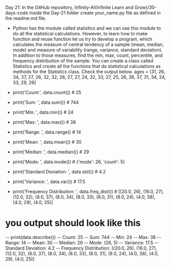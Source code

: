Day 21: In the GitHub repository, Infinity-AI(Infinite Learn and Grow)/30-days-code inside the Day-21 folder create your_name.py file as defined in the readme.md file.
- Python has the module called statistics and we can use this module to do all the statistical calculations. However, to learn how to make function and reuse function let us try to develop a program, which calculates the measure of central tendency of a sample (mean, median, mode) and measure of variability (range, variance, standard deviation). In addition to those measures, find the min, max, count, percentile, and frequency distribution of the sample. You can create a class called Statistics and create all the functions that do statistical calculations as methods for the Statistics class. Check the output below.
ages = [31, 26, 34, 37, 27, 26, 32, 32, 26, 27, 27, 24, 32, 33, 27, 25, 26, 38, 37, 31, 34, 24, 33, 29, 26]

- print('Count:', data.count()) # 25
- print('Sum: ', data.sum()) # 744
- print('Min: ', data.min()) # 24
- print('Max: ', data.max()) # 38
- print('Range: ', data.range() # 14
- print('Mean: ', data.mean()) # 30
- print('Median: ', data.median()) # 29
- print('Mode: ', data.mode()) # {'mode': 26, 'count': 5}
- print('Standard Deviation: ', data.std()) # 4.2
- print('Variance: ', data.var()) # 17.5
- print('Frequency Distribution: ', data.freq_dist()) # [(20.0, 26), (16.0, 27), (12.0, 32), (8.0, 37), (8.0, 34), (8.0, 33), (8.0, 31), (8.0, 24), (4.0, 38), (4.0, 29), (4.0, 25)]

 # you output should look like this
-- print(data.describe())
-- Count: 25
-- Sum:  744
-- Min:  24
-- Max:  38
-- Range:  14
-- Mean:  30
-- Median:  29
-- Mode:  (26, 5)
-- Variance:  17.5
-- Standard Deviation:  4.2
-- Frequency Distribution: [(20.0, 26), (16.0, 27), (12.0, 32), (8.0, 37), (8.0, 34), (8.0, 33), (8.0, 31), (8.0, 24), (4.0, 38), (4.0, 29), (4.0, 25)]
